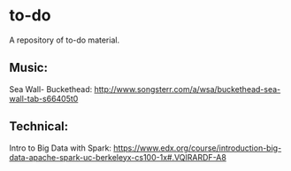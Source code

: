 # to-do
A repository of to-do material. 

Music:
--------
Sea Wall- Buckethead: http://www.songsterr.com/a/wsa/buckethead-sea-wall-tab-s66405t0

Technical:
--------
Intro to Big Data with Spark: https://www.edx.org/course/introduction-big-data-apache-spark-uc-berkeleyx-cs100-1x#.VQIRARDF-A8
